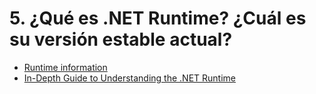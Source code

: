 # 5. ¿Qué es .NET Runtime? ¿Cuál es su versión estable actual?

- [Runtime information](https://learn.microsoft.com/en-us/dotnet/core/install/windows?tabs=net70#runtime-information)
- [In-Depth Guide to Understanding the .NET Runtime](https://groovetechnology.com/blog/in-depth-guide-to-understanding-the-net-runtime/)

